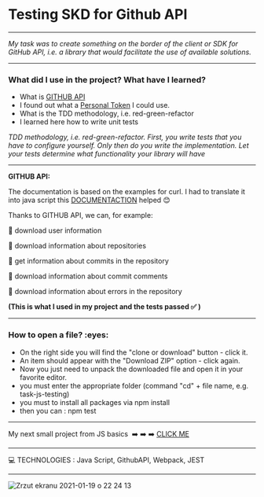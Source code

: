 
<h1> Testing SKD for Github API </h1>


----

*My task was to create something on the border of the client or SDK for GitHub API,
i.e. a library that would facilitate the use of available solutions.*


-------

<h3>What did I use in the project? What have I learned?</h3>

* What is [GITHUB API](https://docs.github.com/en/rest)
* I found out what a [Personal Token](https://docs.github.com/en/github/authenticating-to-github/creating-a-personal-access-token) I could use. 
* What is the TDD methodology, i.e. red-green-refactor 
* I learned here how to write unit tests



*TDD methodology, i.e. red-green-refactor.
First, you write tests that you have to configure yourself.
Only then do you write the implementation.
Let your tests determine what functionality your library will have*


----

**GITHUB API:**

The documentation is based on the examples for curl. I had to translate it into java script 
this [DOCUMENTACTION](https://idratherbewriting.com/learnapidoc/docapis_understand_curl.html) helped :blush:
 


Thanks to GITHUB API, we can, for example:

🔷  download user information 

🔷  download information about repositories 

🔷  get information about commits in the repository 

🔷  download information about commit comments 

🔷  download information about errors in the repository 



**(This is what I used in my project and the tests passed :white_check_mark: )**

-----

<h3>How to open a file? :eyes: </h3>

* On the right side you will find the "clone or download" button - click it.
* An item should appear with the "Download ZIP" option - click again.
* Now you just need to unpack the downloaded file and open it in your favorite editor.
* you must enter the appropriate folder (command "cd" + file name, e.g. task-js-testing) 
* you must to install all packages via npm install
* then you can : npm test

----

My next small project from JS basics  :arrow_right: :arrow_right: :arrow_right: [CLICK ME ](https://github.com/martynakiljan/currency-wallet-redux-)

----

:computer: TECHNOLOGIES : Java Script, GithubAPI, Webpack,  JEST

----





![Zrzut ekranu 2021-01-19 o 22 24 13](https://user-images.githubusercontent.com/59742201/105095876-907b4200-5aa6-11eb-967c-7180044f7025.png)
